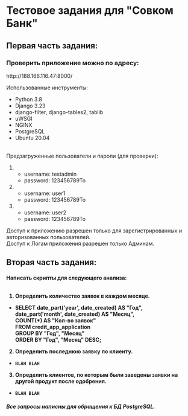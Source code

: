 <h1> Тестовое задания для "Совком Банк" </h1>

<h2> Первая часть задания: </h2>

<h3>Проверить приложение можно по адресу:</h3>
http://188.166.116.47:8000/ <br>

Использованные инструменты:
- Python 3.8
- Django 3.23
- django-filter, django-tables2, tablib
- uWSGI
- NGINX
- PostgreSQL 
- Ubuntu 20.04
<br><br>
  
Предзагруженные пользователи и пароли (для проверки):

1) - username: testadmin
    - password: 123456789To
    
2) - username: user1
    - password: 123456789To
    
3) - username: user2
    - password: 123456789To
    
Доступ к приложению разрешен только для зарегистрированных и авторизованных пользователей. <br>
Доступ к Логам приложения разрешен только Админам.

<h2> Вторая часть задания: </h2>

<h4>Написать скрипты для следующего анализа:<br><br>

1) Определить количество заявок в каждом месяце.

- SELECT date_part('year', date_created) AS "Год", <br>
        date_part('month', date_created) AS "Месяц", <br>
        COUNT(*) AS "Кол-во заявок" <br>
        FROM credit_app_application <br>
        GROUP BY "Год", "Месяц" <br>
        ORDER BY "Год", "Месяц" DESC;
  

2) Определить последнюю заявку по клиенту.

- <code>BLAH BLAH</code>
  

3) Определить клиентов, по которым были заведены заявки на другой продукт после одобрения.
   
- <code>BLAH BLAH</code></h4>

<h5>Все запросы написны для обращения к БД PostgreSQL.</h5>

<p></p>